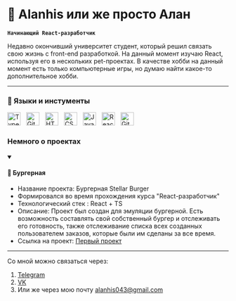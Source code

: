 # 🧙 Alanhis или же просто Алан

**`Начинающий React-разработчик`**

Недавно окончивший университет студент, который решил связать свою жизнь с front-end разработкой. На данный момент изучаю React, используя его в нескольких pet-проектах. В качестве хобби на данный момент есть только компьютерные игры, но думаю найти какое-то дополнительное хобби.


---

### 🧰 Языки и инстументы

<img align="left" alt="TypeScript" width="30px" style="padding-right:10px;" src="https://cdn.jsdelivr.net/gh/devicons/devicon/icons/typescript/typescript-plain.svg" />
<img align="left" alt="Git" width="30px" style="padding-right:10px;" src="https://cdn.jsdelivr.net/gh/devicons/devicon/icons/git/git-original.svg" />
<img align="left" alt="HTML" width="30px" style="padding-right:10px;" src="https://cdn.jsdelivr.net/gh/devicons/devicon/icons/html5/html5-plain.svg" />
<img align="left" alt="CSS" width="30px" style="padding-right:10px;" src="https://cdn.jsdelivr.net/gh/devicons/devicon/icons/css3/css3-plain.svg" />
<img align="left" alt="JavaScript" width="30px" style="padding-right:10px;" src="https://cdn.jsdelivr.net/gh/devicons/devicon/icons/javascript/javascript-plain.svg" />
<img align="left" alt="React" width="30px" style="padding-right:10px;" src="https://cdn.jsdelivr.net/gh/devicons/devicon/icons/react/react-original.svg" />
<img align="left" alt="GitHub" width="30px" style="padding-right:10px;" src="https://cdn.jsdelivr.net/gh/devicons/devicon/icons/github/github-original.svg" />
<br />



#

### Немного о проектах
<details open>
<summary><h4>🍔 Бургерная</h4></summary>

* Название проекта: Бургерная Stellar Burger
* Формировался во время прохождения курса "React-разработчик"
* Технологический стек : React + TS
* Описание: Проект был создан для эмуляции бургерной. Есть возможность составлять свой собственный бургер и отслеживать его готовность, также отслеживание списка всех созданных пользователем заказов, которые были им сделаны за все время.
* Ссылка на проект: [Первый проект]
</details>

---

Со мной можно связаться через:
1. [Telegram]
2. [VK]
3. Или же через мою почту alanhis043@gmail.com

[Первый проект]: https://github.com/Alanhis/react-burger/tree/master
[Telegram]: https://t.me/Alanhis
[VK]: https://vk.com/alanchik40
